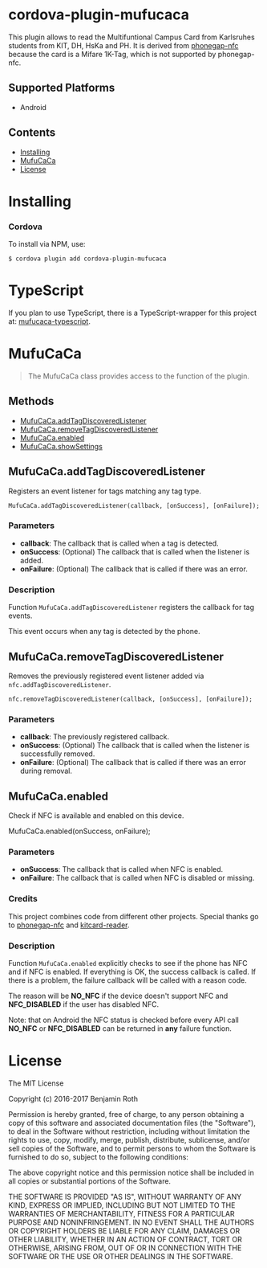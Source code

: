 cordova-plugin-mufucaca
==========================

This plugin allows to read the Multifuntional Campus Card from Karlsruhes students from KIT, DH, HsKa and PH. 
It is derived from [phonegap-nfc](https://github.com/chariotsolutions/phonegap-nfc) because the card is a Mifare 1K-Tag, which is not supported by phonegap-nfc.

Supported Platforms
-------------------
* Android

## Contents

* [Installing](#installing)
* [MufuCaCa](#MufuCaCa)
* [License](#license)

# Installing

### Cordova
To install via NPM, use:

    $ cordova plugin add cordova-plugin-mufucaca
    
# TypeScript
If you plan to use TypeScript, there is a TypeScript-wrapper for this project at: [mufucaca-typescript](https://github.com/0xC0DEBA5E/mufucaca-typescript).

# MufuCaCa

> The MufuCaCa class provides access to the function of the plugin.

## Methods

- [MufuCaCa.addTagDiscoveredListener](#MufuCaCaaddtagdiscoveredlistener)
- [MufuCaCa.removeTagDiscoveredListener](#MufuCaCaremovetagdiscoveredlistener)
- [MufuCaCa.enabled](#MufuCaCaenabled)
- [MufuCaCa.showSettings](#MufuCaCashowsettings)

## MufuCaCa.addTagDiscoveredListener

Registers an event listener for tags matching any tag type.

    MufuCaCa.addTagDiscoveredListener(callback, [onSuccess], [onFailure]);

### Parameters

- __callback__: The callback that is called when a tag is detected.
- __onSuccess__: (Optional) The callback that is called when the listener is added.
- __onFailure__: (Optional) The callback that is called if there was an error.

### Description

Function `MufuCaCa.addTagDiscoveredListener` registers the callback for tag events.

This event occurs when any tag is detected by the phone.

## MufuCaCa.removeTagDiscoveredListener

Removes the previously registered event listener added via `nfc.addTagDiscoveredListener`.

    nfc.removeTagDiscoveredListener(callback, [onSuccess], [onFailure]);

### Parameters

- __callback__: The previously registered callback.
- __onSuccess__: (Optional) The callback that is called when the listener is successfully removed.
- __onFailure__: (Optional) The callback that is called if there was an error during removal.

## MufuCaCa.enabled

Check if NFC is available and enabled on this device.

MufuCaCa.enabled(onSuccess, onFailure);

### Parameters

- __onSuccess__: The callback that is called when NFC is enabled.
- __onFailure__: The callback that is called when NFC is disabled or missing.

### Credits 
This project combines code from different other projects. Special thanks go to [phonegap-nfc](https://github.com/chariotsolutions/phonegap-nfc) and [kitcard-reader](https://github.com/pkern/kitcard-reader).

### Description

Function `MufuCaCa.enabled` explicitly checks to see if the phone has NFC and if NFC is enabled. If
everything is OK, the success callback is called. If there is a problem, the failure callback
will be called with a reason code.

The reason will be **NO_NFC** if the device doesn't support NFC and **NFC_DISABLED** if the user has disabled NFC.

Note: that on Android the NFC status is checked before every API call **NO_NFC** or **NFC_DISABLED** can be returned in **any** failure function.

License
================

The MIT License

Copyright (c) 2016-2017 Benjamin Roth

Permission is hereby granted, free of charge, to any person obtaining a copy
of this software and associated documentation files (the "Software"), to deal
in the Software without restriction, including without limitation the rights
to use, copy, modify, merge, publish, distribute, sublicense, and/or sell
copies of the Software, and to permit persons to whom the Software is
furnished to do so, subject to the following conditions:

The above copyright notice and this permission notice shall be included in
all copies or substantial portions of the Software.

THE SOFTWARE IS PROVIDED "AS IS", WITHOUT WARRANTY OF ANY KIND, EXPRESS OR
IMPLIED, INCLUDING BUT NOT LIMITED TO THE WARRANTIES OF MERCHANTABILITY,
FITNESS FOR A PARTICULAR PURPOSE AND NONINFRINGEMENT. IN NO EVENT SHALL THE
AUTHORS OR COPYRIGHT HOLDERS BE LIABLE FOR ANY CLAIM, DAMAGES OR OTHER
LIABILITY, WHETHER IN AN ACTION OF CONTRACT, TORT OR OTHERWISE, ARISING FROM,
OUT OF OR IN CONNECTION WITH THE SOFTWARE OR THE USE OR OTHER DEALINGS IN
THE SOFTWARE.
